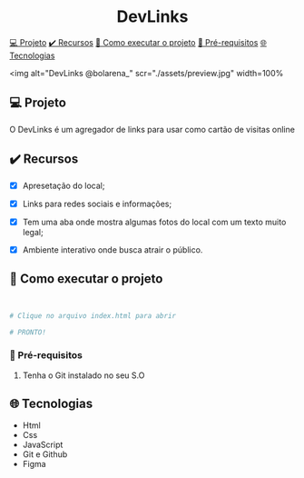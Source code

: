 
<h1 align=center> DevLinks </h1>

<div style="display:inline; list-style: none;" align="center">
   <a href="#-Projeto">💻 Projeto</a>
    <a href="#-Recursos">✔️ Recursos</a>
    <a href="#-Como-executar-o-projeto">🚀 Como executar o projeto</a>
    <a href="#-Pré-requisitos">📑 Pré-requisitos</a>
    <a href="#-Tecnologias">🌐 Tecnologias</a>
</div>

 <img alt="DevLinks @bolarena_" scr="./assets/preview.jpg" 
 width=100%

## **💻 Projeto**

O DevLinks é um agregador de links para usar como cartão de visitas online

## **✔️ Recursos**
* [X] Apresetação do local;
* [X] Links para redes sociais e informações;
* [X] Tem uma aba onde mostra algumas fotos do local com um texto muito legal;
* [X] Ambiente interativo onde busca atrair o público.


## **🚀 Como executar o projeto**
```bash


# Clique no arquivo index.html para abrir

# PRONTO!
```

### **📑 Pré-requisitos**
1. Tenha o Git instalado no seu S.O


## **🌐 Tecnologias**

- Html 
- Css 
- JavaScript
- Git e Github
- Figma

